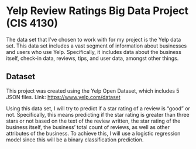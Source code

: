 # Yelp Review Ratings Big Data Project (CIS 4130)

The data set that I’ve chosen to work with for my project is the Yelp data set. This data set includes a vast segment of information about businesses and users who use Yelp. Specifically, it includes data about the business itself, check-in data, reviews, tips, and user data, amongst other things.

## Dataset
This project was created using the Yelp Open Dataset, which includes 5 JSON files. 
Link: https://www.yelp.com/dataset

Using this data set, I will try to predict if a star rating of a review is “good” or not.  Specifically, this means predicting if the star rating is greater than three stars or not based on the text of the review written, the star rating of the business itself, the business’ total count of reviews, as well as other attributes of the business. To achieve this, I will use a logistic regression model since this will be a binary classification prediction.
